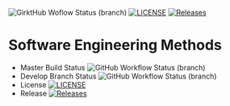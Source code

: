 ![GirktHub Woflow Status (branch)](https://img.shields.io/github/actions/workflow/status/tjk2002/sem/main.yml?branch=master)
[![LICENSE](https://img.shields.io/github/license/tjk2002/sem.svg?style=flat-square)](https://github.com/tjk2002/sem/blob/master/LICENSE)
[![Releases](https://img.shields.io/github/release/tjk2002/sem/all.svg?style=flat-square)](https://github.com/tjk2002/sem/releases)
# Software Engineering Methods
* Master Build Status ![GitHub Workflow Status (branch)](https://img.shields.io/github/actions/workflow/status/tjk2002/sem/main.yml?branch=master)
* Develop Branch Status ![GitHub Workflow Status (branch)](https://img.shields.io/github/actions/workflow/status/tjk2002/sem/main.yml?branch=develop)
* License [![LICENSE](https://img.shields.io/github/license/tjk2002/sem.svg?style=flat-square)](https://github.com/tjk2002/sem/blob/master/LICENSE)
* Release [![Releases](https://img.shields.io/github/release/tjk2002/sem/all.svg?style=flat-square)](https://github.com/tjk2002/sem/releases)